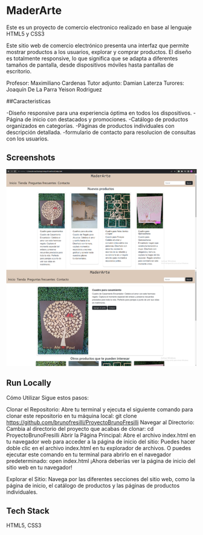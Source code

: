 
# MaderArte

Este es un proyecto de comercio electronico realizado en base al lenguaje HTML5 y CSS3 

Este sitio web de comercio electrónico presenta una interfaz que permite mostrar productos a los usuarios, explorar y comprar productos. El diseño es totalmente responsive, lo que significa que se adapta a diferentes tamaños de pantalla, desde dispositivos móviles hasta pantallas de escritorio.



Profesor: Maximiliano Cardenas
Tutor adjunto: Damian Laterza
Turores: Joaquín De La Parra
         Yeison Rodriguez


##Caracteristicas


-Diseño responsive para una experiencia óptima en todos los dispositivos.
-Página de inicio con destacados y promociones.
-Catálogo de productos organizados en categorías.
-Páginas de productos individuales con descripción detallada.
-formulario de contacto para resolucion de consultas con los usuarios.

## Screenshots

![Captura de Pantalla 1](screenshots/screen1.png)
![Captura de Pantalla 2](screenshots/screen2.png)

## Run Locally
Cómo Utilizar
Sigue estos pasos:

Clonar el Repositorio: Abre tu terminal y ejecuta el siguiente comando para clonar este repositorio en tu máquina local:
git clone https://github.com/brunofresilli/ProyectoBrunoFresilli
Navegar al Directorio: Cambia al directorio del proyecto que acabas de clonar:
cd ProyectoBrunoFresilli
Abrir la Página Principal: Abre el archivo index.html en tu navegador web para acceder a la página de inicio del sitio:
Puedes hacer doble clic en el archivo index.html en tu explorador de archivos.
O puedes ejecutar este comando en tu terminal para abrirlo en el navegador predeterminado:
open index.html
¡Ahora deberías ver la página de inicio del sitio web en tu navegador!

Explorar el Sitio: Navega por las diferentes secciones del sitio web, como la página de inicio, el catálogo de productos y las páginas de productos individuales.

## Tech Stack

HTML5, CSS3

